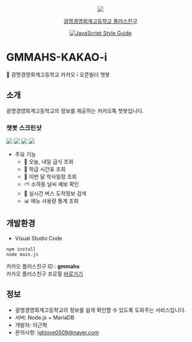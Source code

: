 <div align="center">
  
  ![](https://user-images.githubusercontent.com/26512984/54033405-9429b680-41f7-11e9-9218-8dd93192fa62.png)
  
  [광명경영회계고등학교 플러스친구](http://pf.kakao.com/_DWMsC)

  [![JavaScript Style Guide](https://cdn.rawgit.com/standard/standard/master/badge.svg)](https://github.com/standard/standard)
  
</div>

# GMMAHS-KAKAO-i
💬 광명경영회계고등학교 카카오 i 오픈빌더 챗봇

## 소개
광명경영회계고등학교의 정보를 제공하는 카카오톡 챗봇입니다.

### 챗봇 스크린샷

<img src="https://user-images.githubusercontent.com/26512984/54033508-d8b55200-41f7-11e9-953e-72bb80a8d3ae.png">
<img src="https://user-images.githubusercontent.com/26512984/54033509-d9e67f00-41f7-11e9-9900-51e4120af233.png">
<img src="https://user-images.githubusercontent.com/26512984/54033511-da7f1580-41f7-11e9-833d-615d4421a6f0.png">
<img src="https://user-images.githubusercontent.com/26512984/54033512-dbb04280-41f7-11e9-9cd1-184b5091024a.png">

- 주요 기능
  - 🍚 오늘, 내일 급식 조회
  - 📘 학급 시간표 조회
  - 📅 이번 달 학사일정 조회
  - ⛅ 소하동 날씨 예보 확인
  - 🚌 실시간 버스 도착정보 검색
  - 📊 메뉴 사용량 통계 조회

## 개발환경
- Visual Studio Code
```
npm install
node main.js
```
카카오 플러스친구 ID : <b>gmmahs</b>  
카카오 플러스친구 프로필 [바로가기](http://pf.kakao.com/_DWMsC)

## 정보
- 광명경영회계고등학교의 정보를 쉽게 확인할 수 있도록 도와주는 서비스입니다.
- 서버: Node.js + MariaDB
- 개발자: 이근혁
- 문의사항: lghlove0509@naver.com
